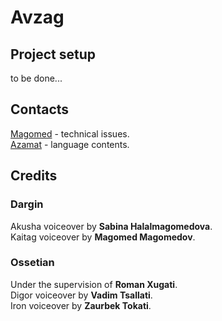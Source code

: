 # Avzag

## Project setup

to be done...

## Contacts

[Magomed](https://twitter.com/alkaitagi) - technical issues.  
[Azamat](https://twitter.com/alkaitagi) - language contents.

## Credits

### Dargin

Akusha voiceover by **Sabina Halalmagomedova**.  
Kaitag voiceover by **Magomed Magomedov**.  

### Ossetian

Under the supervision of **Roman Xugati**.  
Digor voiceover by **Vadim Tsallati**.  
Iron voiceover by **Zaurbek Tokati**.  
